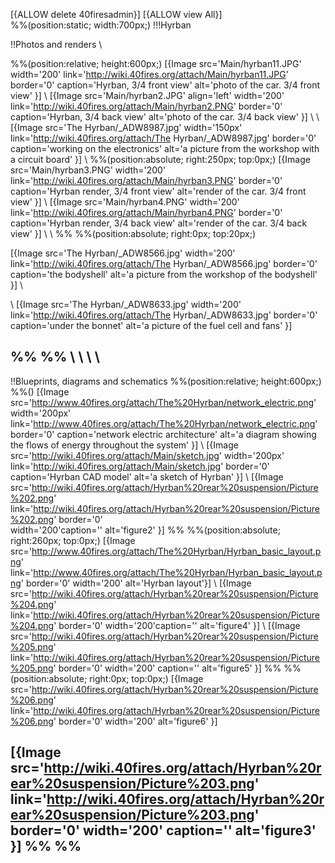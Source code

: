 [{ALLOW delete 40firesadmin}]
[{ALLOW view All}]  
%%(position:static; width:700px;)
!!!Hyrban

!!Photos and renders
\\

%%(position:relative; height:600px;)
[{Image src='Main/hyrban11.JPG' width='200' link='http://wiki.40fires.org/attach/Main/hyrban11.JPG' 
border='0' caption='Hyrban, 3/4 front view' alt='photo of the car. 3/4 front view' }]
\\
[{Image src='Main/hyrban2.JPG' align='left' width='200' link='http://wiki.40fires.org/attach/Main/hyrban2.PNG' 
border='0' caption='Hyrban, 3/4 back view' alt='photo of the car. 3/4 back view' }]
\\
\\
[{Image src='The Hyrban/_ADW8987.jpg'  width='150px' link='http://wiki.40fires.org/attach/The Hyrban/_ADW8987.jpg' 
border='0' caption='working on the electronics' alt='a picture from the workshop with a circuit board' }]
\\
%%(position:absolute; right:250px; top:0px;)
[{Image src='Main/hyrban3.PNG' width='200' link='http://wiki.40fires.org/attach/Main/hyrban3.PNG' border='0' 
caption='Hyrban render, 3/4 front view' alt='render of the car. 3/4 front view' }]
\\
[{Image src='Main/hyrban4.PNG' width='200' link='http://wiki.40fires.org/attach/Main/hyrban4.PNG' 
border='0' caption='Hyrban render, 3/4 back view' alt='render of the car. 3/4 back view' }]
\\
\\
%%
%%(position:absolute; right:0px; top:20px;)

[{Image src='The Hyrban/_ADW8566.jpg'  width='200' link='http://wiki.40fires.org/attach/The Hyrban/_ADW8566.jpg' border='0' caption='the bodyshell' alt='a picture from the workshop of the bodyshell' }]
\\

\\
[{Image src='The Hyrban/_ADW8633.jpg' width='200' link='http://wiki.40fires.org/attach/The Hyrban/_ADW8633.jpg' 
border='0' caption='under the bonnet' alt='a picture of the fuel cell and fans' }]

%%
%%
\\
\\
\\
\\
----

!!Blueprints, diagrams and schematics
%%(position:relative; height:600px;)
%%()
[{Image src='http://www.40fires.org/attach/The%20Hyrban/network_electric.png' width='200px' 
link='http://www.40fires.org/attach/The%20Hyrban/network_electric.png' border='0'
caption='network electric architecture' alt='a diagram showing the flows of energy throughout the system' }]
\\
[{Image src='http://wiki.40fires.org/attach/Main/sketch.jpg' width='200px' link='http://wiki.40fires.org/attach/Main/sketch.jpg' border='0' caption='Hyrban CAD model' 
alt='a sketch of Hyrban' }]
\\
[{Image src='http://wiki.40fires.org/attach/Hyrban%20rear%20suspension/Picture%202.png' 
link='http://wiki.40fires.org/attach/Hyrban%20rear%20suspension/Picture%202.png' border='0'  
width='200'caption='' alt='figure2' }] 
%%
%%(position:absolute; right:260px; top:0px;)
[{Image 
src='http://www.40fires.org/attach/The%20Hyrban/Hyrban_basic_layout.png'
link='http://www.40fires.org/attach/The%20Hyrban/Hyrban_basic_layout.png' 
border='0' width='200'  alt='Hyrban layout'}] 
\\
[{Image src='http://wiki.40fires.org/attach/Hyrban%20rear%20suspension/Picture%204.png'
link='http://wiki.40fires.org/attach/Hyrban%20rear%20suspension/Picture%204.png' border='0' 
width='200'caption='' alt='figure4' }] 
\\
[{Image src='http://wiki.40fires.org/attach/Hyrban%20rear%20suspension/Picture%205.png' 
link='http://wiki.40fires.org/attach/Hyrban%20rear%20suspension/Picture%205.png' border='0'
width='200' caption='' alt='figure5' }]
%%
%%(position:absolute; right:0px; top:0px;)
[{Image src='http://wiki.40fires.org/attach/Hyrban%20rear%20suspension/Picture%206.png'
link='http://wiki.40fires.org/attach/Hyrban%20rear%20suspension/Picture%206.png' 
border='0' width='200' alt='figure6' }] 

[{Image src='http://wiki.40fires.org/attach/Hyrban%20rear%20suspension/Picture%203.png' 
link='http://wiki.40fires.org/attach/Hyrban%20rear%20suspension/Picture%203.png' 
border='0' width='200' caption='' alt='figure3' }]
%%
%%
----
